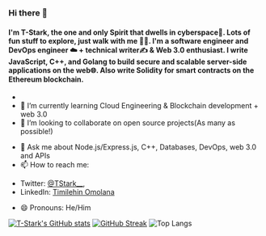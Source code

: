### Hi there 👋

<!--
**Tee-Stark/Tee-Stark** is a ✨ _special_ ✨ repository because its `README.md` (this file) appears on your GitHub profile.

Here are some ideas to get you started:-->
<!--
![T-Stark the CyberSpirit 👻](https://res.cloudinary.com/events-by-wired/image/upload/v1642948853/cyberspirit_oqfktr.jpg "T. Stark the one and only CyberSpirit... I'm from the order side 🦹")
-->
#### I'm T-Stark, the one and only Spirit that dwells in cyberspace👻. Lots of fun stuff to explore, just walk with me 🌠🤩. I'm a software engineer and DevOps engineer ☁️ + technical writer✍ & Web 3.0 enthusiast. I write JavaScript, C++, and Golang to build secure and scalable server-side applications on the web🌐. Also write Solidity for smart contracts on the Ethereum blockchain. 

- <!--🔭 I’m currently working on Wired - A platform to allow for easier connection and communication for events organizers and attendees.-->
- 🌱 I’m currently learning Cloud Engineering & Blockchain development + web 3.0
- 👯 I’m looking to collaborate on open source projects(As many as possible!)
<!--
- 🤔 I’m looking for help with ... -->
- 💬 Ask me about Node.js/Express.js, C++, Databases, DevOps, web 3.0 and APIs
- 📫 How to reach me:

* Twitter: [@TStark__](https://twitter.com/TStark__),
* LinkedIn: [Timilehin Omolana](https://linkedin.com/in/timmyomolana/)

- 😄 Pronouns: He/Him
<!-- - ⚡ Fun fact: -->

[![T-Stark's GitHub stats](https://github-readme-stats.vercel.app/api?username=Tee-Stark&show_icons=true&theme=tokyonight)](https://github.com/tee-stark/github-readme-stats)
[![GitHub Streak](https://github-readme-streak-stats.herokuapp.com?user=Tee-Stark&theme=tokyonight&hide_border=true&date_format=M%20j%5B%2C%20Y%5D)](https://git.io/streak-stats)
![Top Langs](https://github-readme-stats.vercel.app/api/top-langs/?username=Tee-Stark&theme=tokyonight)
